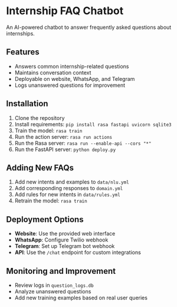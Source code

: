 # Internship FAQ Chatbot

An AI-powered chatbot to answer frequently asked questions about internships.

## Features
- Answers common internship-related questions
- Maintains conversation context
- Deployable on website, WhatsApp, and Telegram
- Logs unanswered questions for improvement

## Installation
1. Clone the repository
2. Install requirements: `pip install rasa fastapi uvicorn sqlite3`
3. Train the model: `rasa train`
4. Run the action server: `rasa run actions`
5. Run the Rasa server: `rasa run --enable-api --cors "*"`
6. Run the FastAPI server: `python deploy.py`

## Adding New FAQs
1. Add new intents and examples to `data/nlu.yml`
2. Add corresponding responses to `domain.yml`
3. Add rules for new intents in `data/rules.yml`
4. Retrain the model: `rasa train`

## Deployment Options
- **Website**: Use the provided web interface
- **WhatsApp**: Configure Twilio webhook
- **Telegram**: Set up Telegram bot webhook
- **API**: Use the `/chat` endpoint for custom integrations

## Monitoring and Improvement
- Review logs in `question_logs.db`
- Analyze unanswered questions
- Add new training examples based on real user queries